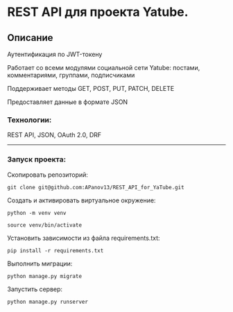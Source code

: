 # REST API для проекта Yatube.

## Описание
Аутентификация по JWT-токену

Работает со всеми модулями социальной сети Yatube: постами, комментариями, группами, подписчиками

Поддерживает методы GET, POST, PUT, PATCH, DELETE

Предоставляет данные в формате JSON


### Технологии:
REST API, JSON, OAuth 2.0, DRF

***

### Запуск проекта:

Скопировать репозиторий:
```
git clone git@github.com:APanov13/REST_API_for_YaTube.git
```
Создать и активировать виртуальное окружение:
```
python -m venv venv

source venv/bin/activate
```
Установить зависимости из файла requirements.txt:
```
pip install -r requirements.txt
```
Выполнить миграции:
```
python manage.py migrate
```
Запустить сервер:
```
python manage.py runserver
```
